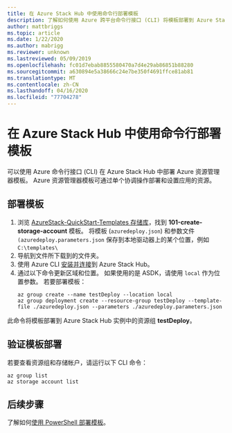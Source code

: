 ```yaml
---
title: 在 Azure Stack Hub 中使用命令行部署模板
description: 了解如何使用 Azure 跨平台命令行接口 (CLI) 将模板部署到 Azure Stack Hub。
author: mattbriggs
ms.topic: article
ms.date: 1/22/2020
ms.author: mabrigg
ms.reviewer: unknown
ms.lastreviewed: 05/09/2019
ms.openlocfilehash: fc01d7ebab8855580470a7d4e29ab86851b88280
ms.sourcegitcommit: a630894e5a38666c24e7be350f4691ffce81ab81
ms.translationtype: MT
ms.contentlocale: zh-CN
ms.lasthandoff: 04/16/2020
ms.locfileid: "77704278"
---
```

# <a name="deploy-a-template-with-the-command-line-in-azure-stack-hub"></a>在 Azure Stack Hub 中使用命令行部署模板

可以使用 Azure 命令行接口 (CLI) 在 Azure Stack Hub 中部署 Azure 资源管理器模板。 Azure 资源管理器模板可通过单个协调操作部署和设置应用的资源。

## <a name="deploy-template"></a>部署模板

1. 浏览 [AzureStack-QuickStart-Templates 存储库](https://aka.ms/AzureStackGitHub)，找到 **101-create-storage-account** 模板。 将模板 (`azuredeploy.json`) 和参数文件 `(azuredeploy.parameters.json` 保存到本地驱动器上的某个位置，例如 `C:\templates\`
2. 导航到文件所下载到的文件夹。 
3. 使用 Azure CLI [安装并连接](azure-stack-version-profiles-azurecli2.md)到 Azure Stack Hub。
4. 通过以下命令更新区域和位置。 如果使用的是 ASDK，请使用 `local` 作为位置参数。 若要部署模板：
    ```azurecli
    az group create --name testDeploy --location local
    az group deployment create --resource-group testDeploy --template-file ./azuredeploy.json --parameters ./azuredeploy.parameters.json
    ```

此命令将模板部署到 Azure Stack Hub 实例中的资源组 **testDeploy**。

## <a name="validate-template-deployment"></a>验证模板部署

若要查看资源组和存储帐户，请运行以下 CLI 命令：

```azurecli
az group list
az storage account list
```

## <a name="next-steps"></a>后续步骤

了解如何[使用 PowerShell 部署模板](azure-stack-deploy-template-powershell.md)。
